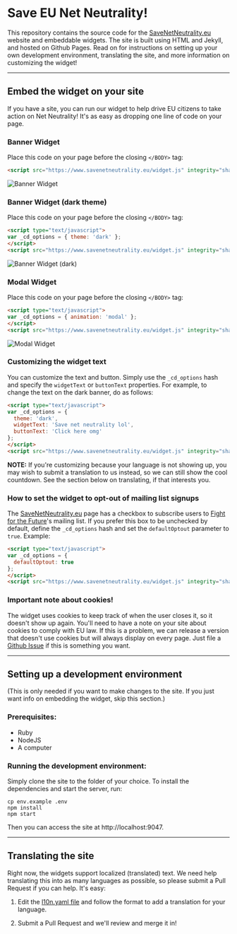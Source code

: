 # Save EU Net Neutrality!

This repository contains the source code for the [SaveNetNeutrality.eu][1]
website and embeddable widgets. The site is built using HTML and Jekyll, and
hosted on Github Pages. Read on for instructions on setting up your own
development environment, translating the site, and more information on
customizing the widget!

----

## Embed the widget on your site

If you have a site, you can run our widget to help drive EU citizens to take
action on Net Neutrality! It's as easy as dropping one line of code on your
page.

### Banner Widget

Place this code on your page before the closing `</BODY>` tag:

```html
<script src="https://www.savenetneutrality.eu/widget.js" integrity="sha384-FoZTGltoV91J9oeVK0a/zK+kusoIWW/ms49PxABpKDZuk+q65gAfhGOqVSb+vgaP" crossorigin="anonymous"></script>
```
![Banner Widget](https://www.savenetneutrality.eu/images/example-banner.png)

### Banner Widget (dark theme)

Place this code on your page before the closing `</BODY>` tag:

```html
<script type="text/javascript">
var _cd_options = { theme: 'dark' };
</script>
<script src="https://www.savenetneutrality.eu/widget.js" integrity="sha384-FoZTGltoV91J9oeVK0a/zK+kusoIWW/ms49PxABpKDZuk+q65gAfhGOqVSb+vgaP" crossorigin="anonymous"></script>
```
![Banner Widget (dark)](https://www.savenetneutrality.eu/images/example-banner-dark.png)

### Modal Widget

Place this code on your page before the closing `</BODY>` tag:

```html
<script type="text/javascript">
var _cd_options = { animation: 'modal' };
</script>
<script src="https://www.savenetneutrality.eu/widget.js" integrity="sha384-FoZTGltoV91J9oeVK0a/zK+kusoIWW/ms49PxABpKDZuk+q65gAfhGOqVSb+vgaP" crossorigin="anonymous"></script>
```
![Modal Widget](https://www.savenetneutrality.eu/images/example-modal.png)

### Customizing the widget text

You can customize the text and button. Simply use the `_cd_options` hash and
specify the `widgetText` or `buttonText` properties. For example, to change the
text on the dark banner, do as follows:

```html
<script type="text/javascript">
var _cd_options = {
  theme: 'dark',
  widgetText: 'Save net neutrality lol',
  buttonText: 'Click here omg'
};
</script>
<script src="https://www.savenetneutrality.eu/widget.js" integrity="sha384-FoZTGltoV91J9oeVK0a/zK+kusoIWW/ms49PxABpKDZuk+q65gAfhGOqVSb+vgaP" crossorigin="anonymous"></script>
```

**NOTE:** If you're customizing because your language is not showing up, you
may wish to submit a translation to us instead, so we can still show the cool
countdown. See the section below on translating, if that interests you.

### How to set the widget to opt-out of mailing list signups

The [SaveNetNeutrality.eu][1] page has a checkbox to subscribe users to
[Fight for the Future][4]'s mailing list. If you prefer this box to be unchecked
by default, define the `_cd_options` hash and set the `defaultOptout` parameter
to `true`. Example:

```html
<script type="text/javascript">
var _cd_options = {
  defaultOptout: true
};
</script>
<script src="https://www.savenetneutrality.eu/widget.js" integrity="sha384-FoZTGltoV91J9oeVK0a/zK+kusoIWW/ms49PxABpKDZuk+q65gAfhGOqVSb+vgaP" crossorigin="anonymous"></script>
```

### Important note about cookies!

The widget uses cookies to keep track of when the user closes it, so it doesn't
show up again. You'll need to have a note on your site about cookies to comply
with EU law. If this is a problem, we can release a version that doesn't use
cookies but will always display on every page. Just file a [Github Issue][2] if
this is something you want.

----

## Setting up a development environment

(This is only needed if you want to make changes to the site. If you just want
info on embedding the widget, skip this section.)

### Prerequisites:

* Ruby
* NodeJS
* A computer

### Running the development environment:

Simply clone the site to the folder of your choice. To install the dependencies
and start the server, run:

```
cp env.example .env
npm install
npm start
```

Then you can access the site at http://localhost:9047.

----

## Translating the site

Right now, the widgets support localized (translated) text. We need help
translating this into as many languages as possible, so please submit a Pull
Request if you can help. It's easy:

1. Edit the [l10n.yaml file][3] and follow the format to add a translation for
   your language.

2. Submit a Pull Request and we'll review and merge it in!


[1]: https://www.savenetneutrality.eu
[2]: https://github.com/fightforthefuture/eunetneutrality/issues
[3]: https://github.com/fightforthefuture/eunetneutrality/blob/master/app/_data/l10n.yaml
[4]: https://www.fightforthefuture.org
